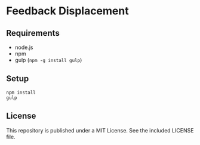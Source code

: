 # Feedback Displacement

## Requirements

 - node.js
 - npm
 - gulp (`npm -g install gulp`)

## Setup

```
npm install
gulp
```

## License

This repository is published under a MIT License. See the included LICENSE file.